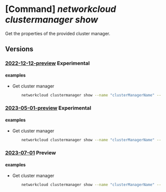 # [Command] _networkcloud clustermanager show_

Get the properties of the provided cluster manager.

## Versions

### [2022-12-12-preview](/Resources/mgmt-plane/L3N1YnNjcmlwdGlvbnMve30vcmVzb3VyY2Vncm91cHMve30vcHJvdmlkZXJzL21pY3Jvc29mdC5uZXR3b3JrY2xvdWQvY2x1c3Rlcm1hbmFnZXJzL3t9/2022-12-12-preview.xml) **Experimental**

<!-- mgmt-plane /subscriptions/{}/resourcegroups/{}/providers/microsoft.networkcloud/clustermanagers/{} 2022-12-12-preview -->

#### examples

- Get cluster manager
    ```bash
        networkcloud clustermanager show --name "clusterManagerName" --resource-group "resourceGroupName"
    ```

### [2023-05-01-preview](/Resources/mgmt-plane/L3N1YnNjcmlwdGlvbnMve30vcmVzb3VyY2Vncm91cHMve30vcHJvdmlkZXJzL21pY3Jvc29mdC5uZXR3b3JrY2xvdWQvY2x1c3Rlcm1hbmFnZXJzL3t9/2023-05-01-preview.xml) **Experimental**

<!-- mgmt-plane /subscriptions/{}/resourcegroups/{}/providers/microsoft.networkcloud/clustermanagers/{} 2023-05-01-preview -->

#### examples

- Get cluster manager
    ```bash
        networkcloud clustermanager show --name "clusterManagerName" --resource-group "resourceGroupName"
    ```

### [2023-07-01](/Resources/mgmt-plane/L3N1YnNjcmlwdGlvbnMve30vcmVzb3VyY2Vncm91cHMve30vcHJvdmlkZXJzL21pY3Jvc29mdC5uZXR3b3JrY2xvdWQvY2x1c3Rlcm1hbmFnZXJzL3t9/2023-07-01.xml) **Preview**

<!-- mgmt-plane /subscriptions/{}/resourcegroups/{}/providers/microsoft.networkcloud/clustermanagers/{} 2023-07-01 -->

#### examples

- Get cluster manager
    ```bash
        networkcloud clustermanager show --name "clusterManagerName" --resource-group "resourceGroupName"
    ```
